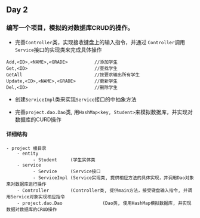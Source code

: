 ## Day 2
### 编写一个项目，模拟的对数据库CRUD的操作。


- 完善``` Controller ```类，实现接收键盘上的输入指令，并通过 ```Controller```调用```Service```接口的实现类来完成具体操作

```
Add,<ID>,<NAME>,<GRADE>          //添加学生 
Get,<ID>                         //查找学生
GetAll                           //按要求输出所有学生
Update,<ID>,<NAME>,<GRADE>       //更新学生
Del,<ID>                         //删除学生
```

- 创建```ServiceImpl```类来实现```Service```接口的中抽象方法

- 完善```project.dao.Dao```类, 用```HashMap<key, Student>```来模拟数据库，并实现对数据库的CURD操作

#### 详细结构

```
- project 根目录
    - entity
          - Student     (学生实体类
    - service
          - Service     (Service接口
          - ServiceImpl (Service实现类, 提供相应方法的具体实现，并调用Dao对象来对数据库进行操作
    - Controller        (Controller类, 提供main方法，接受键盘输入指令, 并调用Service对象实现相应指令
    - project.dao.Dao               (Dao类, 使用HashMap模拟数据库, 并实现数据对数据库的CRUD操作
```
